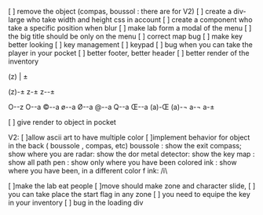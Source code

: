 

[ ] remove the object (compas, boussol : there are for V2)
[ ] create a div-large who take width and height css in account
[ ] create a component who take a specific position when blur
[ ] make lab form a modal of the menu
[ ] the big title should be only on the menu
[ ] correct map bug
[ ] make key better looking
[ ] key management
[ ] keypad
[ ] bug when you can take the player in your pocket
[ ] better footer, better header
[ ] better render of the inventory

(z)
 |
 ±
 
 (z)-± 
 z-± 
 z--±
 
O--z
O--a
©--a
ø--a
Ø--a
@--a
Q--a
Œ--a
(a)-Œ
(a)-¬
a-¬
a-± 
 
 
 [ ] give render to object in pocket
 
 
 
 V2:
 [ ]allow ascii art to have multiple color 
 [ ]implement behavior for object in the back ( boussole , compas, etc)
 boussole : show the exit
 compass; show where you are
 radar: show the dor
 metal detector: show the key
 map : show all path
 pen : show only where you have been
 colored ink : show  where you have been, in a different color
       f
 ink: /i\
 
 [ ]make the lab eat people
 [ ]move should make zone and character slide, 
 [ ] you can take place the start flag  in any zone
 [ ] you need to equipe the key in your inventory
 [ ] bug in the loading div